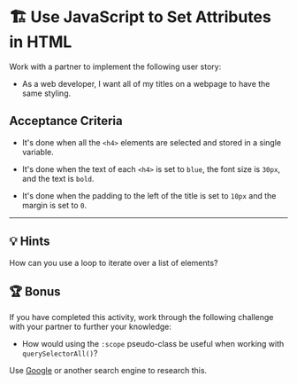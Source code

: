 # 🏗️ Use JavaScript to Set Attributes in HTML

Work with a partner to implement the following user story:

* As a web developer, I want all of my titles on a webpage to have the same styling. 

## Acceptance Criteria

* It's done when all the `<h4>` elements are selected and stored in a single variable.

* It's done when the text of each `<h4>` is set to `blue`, the font size is `30px`, and the text is `bold`.

* It's done when the padding to the left of the title is set to `10px` and the margin is set to `0`.

---

## 💡 Hints

How can you use a loop to iterate over a list of elements? 

## 🏆 Bonus

If you have completed this activity, work through the following challenge with your partner to further your knowledge:

* How would using the `:scope` pseudo-class be useful when working with `querySelectorAll()`?

Use [Google](https://www.google.com) or another search engine to research this.

